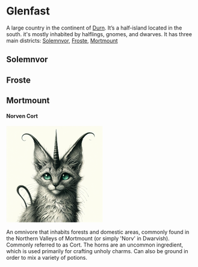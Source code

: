# Glenfast
A large country in the continent of [Durn](durn.md#durn).
It’s a half-island located in the south. it's mostly inhabited by halflings, gnomes, and dwarves.
It has three main districts: [Solemnvor](#solemnvor), [Froste](#froste), [Mortmount](#mortmount)

## Solemnvor

## Froste

## Mortmount

#### Norven Cort

![norven cort](../images/norven-cort.png)

An omnivore that inhabits forests and domestic areas, commonly found in the Northern Valleys of Mortmount (or simply 'Norv' in Dwarvish). Commonly referred to as Cort.
The horns are an uncommon ingredient, which is used primarily for crafting unholy charms. Can also be ground in order to mix a variety of potions.
